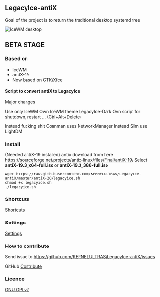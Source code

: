 ## LegacyIce-antiX
Goal of the project is to return the traditional desktop systemd free

![IceWM desktop](https://github.com/KERNELULTRAS/LegacyIce-antiX/blob/master/screenshots/antix-main-qt.jpg)

## BETA STAGE

### Based on
* IceWM
* antiX-19
* Now based on GTK/Xfce

#### Script to convert antiX to LegacyIce
Major changes

Use only IceWM
Own IceWM theme LegacyIce-Dark
Ovn script for shutdown, restart ... (Ctrl+Alt+Delete)

Instead fucking shit Connman uses NetworkManager
Instead Slim use LightDM

### Install

(Needed antiX-19 installed)
antix download from here https://sourceforge.net/projects/antix-linux/files/Final/antiX-19/
Select **antiX-19.3_x64-full.iso** or **antiX-19.3_386-full.iso**

    wget https://raw.githubusercontent.com/KERNELULTRAS/LegacyIce-antiX/master/antiX-20/legacyice.sh
    chmod +x legacyice.sh
    ./legacyice.sh

### Shortcuts

[Shortcuts](https://github.com/KERNELULTRAS/LegacyIce-antiX/blob/master/shortcuts_EN.md)

### Settings

[Settings](https://github.com/KERNELULTRAS/LegacyIce-antiX/blob/master/settings_EN.md)

### How to contribute
Send issue to https://github.com/KERNELULTRAS/LegacyIce-antiX/issues

GitHub [Contribute](https://github.com/KERNELULTRAS/LegacyIce-antiX/blob/master/development/instructions_for_git.md)

### Licence
[GNU GPLv2](http://www.gnu.org/licenses/gpl-2.0.html)
